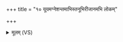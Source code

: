 +++
title = "१० यूयमग्नेशन्तमाभिस्तनूभिरीजानमभि लोकम्"

+++
<details><summary>मूलम् (VS)</summary>

यू॒यम॑ग्नेशन्तमाभिस्त॒नूभि॑रीजा॒नम॒भि लो॒कं स्व॒र्गम्। अश्वा॑ भू॒त्वा पृ॑ष्टि॒वाहो॑वहाथ॒ यत्र॑ दे॒वैः स॑ध॒मादं॒ मद॑न्ति ॥
</details>